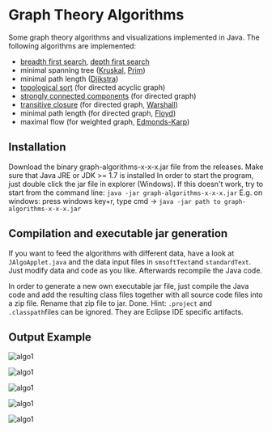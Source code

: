 # Graph Theory Algorithms

Some graph theory algorithms and visualizations implemented in Java. The following algorithms are implemented:

- [breadth first search](https://en.wikipedia.org/wiki/Breadth-first_search), [depth first search](https://en.wikipedia.org/wiki/Depth-first_search)
- minimal spanning tree ([Kruskal]( https://en.wikipedia.org/wiki/Kruskal%27s_algorithm ), [Prim](https://en.wikipedia.org/wiki/Prim%27s_algorithm))
- minimal path length ([Djikstra](https://en.wikipedia.org/wiki/Dijkstra%27s_algorithm))
- [topological sort]( https://en.wikipedia.org/wiki/Topological_sorting) (for directed acyclic graph)
- [strongly connected components](https://en.wikipedia.org/wiki/Strongly_connected_component) (for directed graph)
- [transitive closure](https://en.wikipedia.org/wiki/Transitive_closure) (for directed graph, [Warshall](https://en.wikipedia.org/wiki/Floyd%E2%80%93Warshall_algorithm))
- minimal path length (for directed graph, [Floyd]( https://en.wikipedia.org/wiki/Floyd%E2%80%93Warshall_algorithm))
- maximal flow (for weighted graph, [Edmonds-Karp]( https://en.wikipedia.org/wiki/Edmonds%E2%80%93Karp_algorithm))

## Installation

Download the binary graph-algorithms-x-x-x.jar file from the releases. Make sure that Java JRE or JDK >= 1.7 is installed
In order to start the program, just double click the jar file in explorer (Windows).
If this doesn't work, try to start from the command line: `java -jar graph-algorithms-x-x-x.jar`
E.g. on windows: press windows key+r, type cmd -> `java -jar path to graph-algorithms-x-x-x.jar`

## Compilation and executable jar generation

If you want to feed the algorithms with different data, have a look at  `JAlgoApplet.java` and the data input files in `smsoftText`and `standardText`. Just modify data and code as you like. Afterwards recompile the Java code.

In order to generate a new own executable jar file, just compile the Java code and add the resulting class files together with all source code files into a zip file. Rename that zip file to jar. Done.
Hint: `.project` and `.classpath`files can be ignored. They are Eclipse IDE specific artifacts.

## Output Example

![algo1](doc/img/algo1.png)

![algo1](doc/img/algo2.png)

![algo1](doc/img/algo3.png)

![algo1](doc/img/algo4.png)

![algo1](doc/img/algo5.png)
